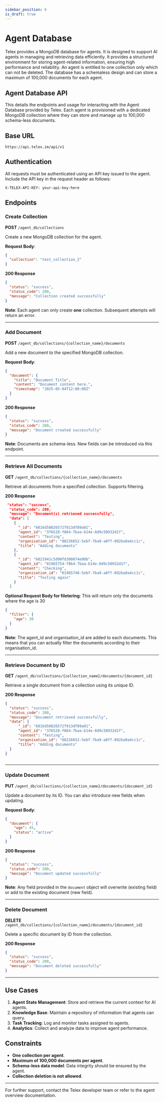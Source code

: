 ```yaml
---
sidebar_position: 6
is_draft: true
---
```


# Agent Database

Telex provides a MongoDB database for agents. It is designed to support AI agents in managing and retrieving data efficiently. It provides a structured environment for storing agent-related information, ensuring high performance and reliability. An agent is entitled to one collection only which can not be deleted. The database has a schemaless design and can store a maximum of 100,000 documents for each agent.

## Agent Database API
This details the endpoints and usage for interacting with the Agent Database provided by Telex. Each agent is provisioned with a dedicated MongoDB collection where they can store and manage up to 100,000 schema-less documents.

## Base URL

```
https://api.telex.im/api/v1
```

## Authentication

All requests must be authenticated using an API key issued to the agent. Include the API key in the request header as follows:

```
X-TELEX-API-KEY: your-api-key-here
```

## Endpoints

### Create Collection

**POST** `/agent_db/collections`

Create a new MongoDB collection for the agent.

**Request Body**:

```json
{
  "collection": "test_collection_2"
}
```

**200 Response**

```json
{
  "status": "success",
  "status_code": 200,
  "message": "Collection created successfully"
}
```

**Note**: Each agent can only create **one** collection. Subsequent attempts will return an error.

---

### Add Document

**POST** `/agent_db/collections/{collection_name}/documents`

Add a new document to the specified MongoDB collection.

**Request Body**:

```json
{
  "document": {
    "title": "Document Title",
    "content": "Document content here.",
    "timestamp": "2025-05-04T12:00:00Z"
  }
}
```
**200 Response**

```json
{
  "status": "success",
  "status_code": 200,
  "message": "Document created successfully"
}
```

**Note**: Documents are schema-less. New fields can be introduced via this endpoint.

---

### Retrieve All Documents

**GET** `/agent_db/collections/{collection_name}/documents`

Retrieve all documents from a specified collection. Supports filtering.

**200 Response**
```json
 "status": "success",
  "status_code": 200,
  "message": "Document(s) retrieved successfully",
  "data": [
    {
      "_id": "6816d58826572f013df89a01",
      "agent_id": "376528-f864-7baa-b14e-8d9c50932d1f",
      "content": "Testing",
      "organisation_id": "88226652-5ebf-7ba9-a0ff-092ba0a4cc1c",
      "title": "Adding documents"
    },
    {
      "_id": "6821941c5d90fd300074e90b",
      "agent_id": "01965754-f864-7baa-b14e-8d9c50932d1f",
      "content": "Checking",
      "organisation_id": "01965748-5ebf-7ba9-a0ff-092ba0a4cc1c",
      "title": "Testing again"
    }
  ]
```

**Optional Request Body for filetering**:
  This will return only the documents where the age is 30

```json
{
  "filter": {
    "age": 30
  }
}
```
**Note**: The agent_id and organisation_id are added to each documents. This means that you can actually filter the documents according to their organisation_id.

---

### Retrieve Document by ID

**GET** `/agent_db/collections/{collection_name}/documents/{document_id}`

Retrieve a single document from a collection using its unique ID.

**200 Response**
```json
{
  "status": "success",
  "status_code": 200,
  "message": "Document retrieved successfully",
  "data": {
      "_id": "6816d58826572f013df89a01",
      "agent_id": "376528-f864-7baa-b14e-8d9c50932d1f",
      "content": "Testing",
      "organisation_id": "88226652-5ebf-7ba9-a0ff-092ba0a4cc1c",
      "title": "Adding documents"
  }   
}
  
```
---

### Update Document

**PUT** `/agent_db/collections/{collection_name}/documents/{document_id}`

Update a document by its ID. You can also introduce new fields when updating.

**Request Body**:

```json
{
  "document": {
    "age": 45,
    "status": "active"
  }
}
```

**200 Response**

```json
{
  "status": "success",
  "status_code": 200,
  "message": "Document updated successfully"
}
```

**Note**: Any field provided in the `document` object will overwrite (existing field) or add to the existing document (new field).

---

### Delete Document

**DELETE** `/agent_db/collections/{collection_name}/documents/{document_id}`

Delete a specific document by ID from the collection.

**200 Response**

```json
{
  "status": "success",
  "status_code": 200,
  "message": "Document deleted successfully"
}
```
---

## Use Cases

1. **Agent State Management**: Store and retrieve the current context for AI agents.
2. **Knowledge Base**: Maintain a repository of information that agents can query.
3. **Task Tracking**: Log and monitor tasks assigned to agents.
4. **Analytics**: Collect and analyze data to improve agent performance.

## Constraints

* **One collection per agent**.
* **Maximum of 100,000 documents per agent**.
* **Schema-less data model**: Data integrity should be ensured by the agent.
* **Collection deletion is not allowed**.

---

For further support, contact the Telex developer team or refer to the agent overview documentation.
